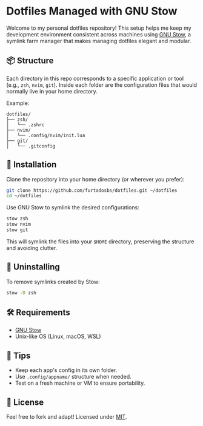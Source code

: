 # Dotfiles Managed with GNU Stow

Welcome to my personal dotfiles repository! This setup helps me keep my development environment consistent across machines using [GNU Stow](https://www.gnu.org/software/stow/), a symlink farm manager that makes managing dotfiles elegant and modular.

## 📦 Structure

Each directory in this repo corresponds to a specific application or tool (e.g., `zsh`, `nvim`, `git`). Inside each folder are the configuration files that would normally live in your home directory.

Example:
```
dotfiles/
├── zsh/
│   └── .zshrc
├── nvim/
│   └── .config/nvim/init.lua
├── git/
│   └── .gitconfig
```

## 🚀 Installation

Clone the repository into your home directory (or wherever you prefer):

```bash
git clone https://github.com/furtadosbs/dotfiles.git ~/dotfiles
cd ~/dotfiles
```

Use GNU Stow to symlink the desired configurations:

```bash
stow zsh
stow nvim
stow git
```

This will symlink the files into your `$HOME` directory, preserving the structure and avoiding clutter.

## 🧼 Uninstalling

To remove symlinks created by Stow:

```bash
stow -D zsh
```

## 🛠 Requirements

- [GNU Stow](https://www.gnu.org/software/stow/)
- Unix-like OS (Linux, macOS, WSL)

## 🧪 Tips

- Keep each app's config in its own folder.
- Use `.config/appname/` structure when needed.
- Test on a fresh machine or VM to ensure portability.

## 📜 License

Feel free to fork and adapt! Licensed under [MIT](LICENSE).
